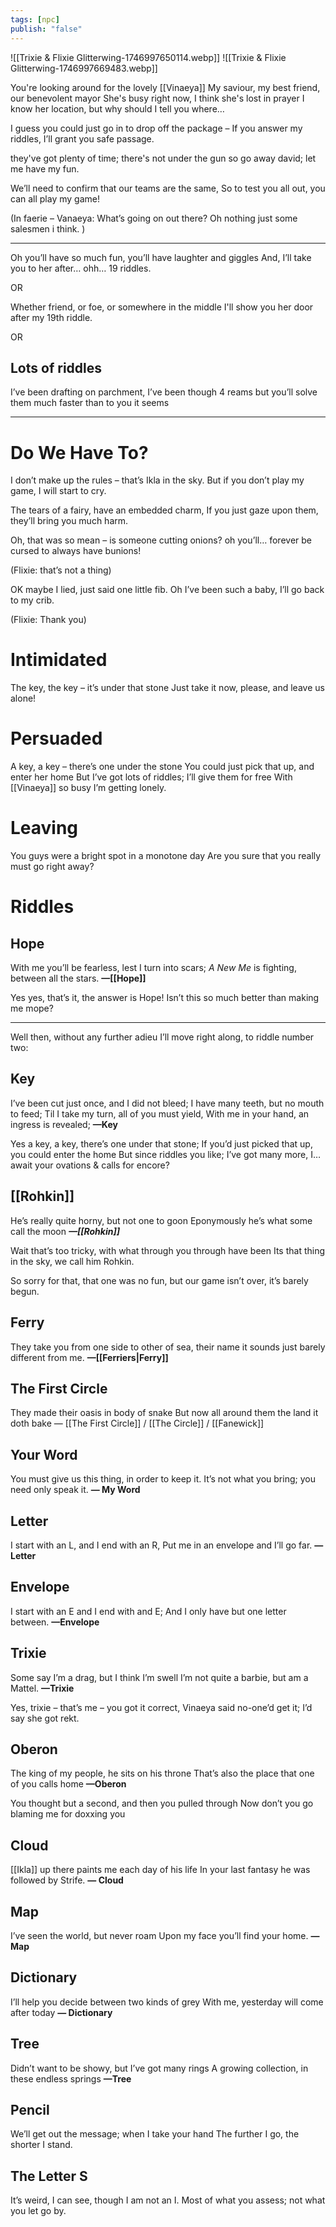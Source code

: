 ```yaml
---
tags: [npc]
publish: "false"
---
```

![[Trixie & Flixie Glitterwing-1746997650114.webp]] ![[Trixie & Flixie Glitterwing-1746997669483.webp]]


You're looking around for the lovely [[Vinaeya]]
My saviour, my best friend, our benevolent mayor
She's busy right now, I think she's lost in prayer
I know her location, but why should I tell you where…

I guess you could just go in to drop off the package –
If you answer my riddles, I’ll grant you safe passage.

they've got plenty of time; there's not under the gun
so go away david; let me have my fun.

We’ll need to confirm that our teams are the same,
So to test you all out, you can all play my game!

(In faerie – Vanaeya: What’s going on out there? Oh nothing just some salesmen i think. )

***

Oh you’ll have so much fun, you’ll have laughter and giggles
And, I’ll take you to her after… ohh… 19 riddles.

OR

Whether friend, or foe, or somewhere in the middle
I'll show you her door after my 19th riddle.

OR
## Lots of riddles

I’ve been drafting on parchment, I’ve been though 4 reams
but you’ll solve them much faster than to you it seems

***

# Do We Have To?
I don’t make up the rules – that’s Ikla in the sky.
But if you don’t play my game, I will start to cry.

The tears of a fairy, have an embedded charm,
If you just gaze upon them, they’ll bring you much harm.

Oh, that was so mean – is someone cutting onions?
oh you’ll… forever be cursed to always have bunions!

(Flixie: that’s not a thing)

OK maybe I lied, just said one little fib.
Oh I’ve been such a baby, I’ll go back to my crib.

(Flixie: Thank you)
# Intimidated
The key, the key – it’s under that stone
Just take it now, please, and leave us alone!
# Persuaded
A key, a key – there’s one under the stone
You could just pick that up, and enter her home
But I’ve got lots of riddles; I’ll give them for free
With [[Vinaeya]] so busy I’m getting lonely.



# Leaving
You guys were a bright spot in a monotone day
Are you sure that you really must go right away?

# Riddles
## Hope
With me you’ll be fearless, lest I turn into scars; *A New Me* is fighting, between all the stars.
**—[[Hope]]**

Yes yes, that’s it, the answer is Hope!
Isn’t this so much better than making me mope?

***

Well then, without any further adieu
I’ll move right along, to riddle number two:

## Key
I’ve been cut just once, and I did not bleed;
I have many teeth, but no mouth to feed;
Til I take my turn, all of you must yield,
With me in your hand, an ingress is revealed;
**—Key**

Yes a key, a key, there’s one under that stone;
If you’d just picked that up, you could enter the home
But since riddles you like; I’ve got many more,
I… await your ovations & calls for encore?
## [[Rohkin]]
He’s really quite horny, but not one to goon
Eponymously he’s what some call the moon
***—[[Rohkin]]***

Wait that’s too tricky, with what through you through have been
Its that thing in the sky, we call him Rohkin.

So sorry for that, that one was no fun,
but our game isn’t over, it’s barely begun.


## Ferry
They take you from one side to other of sea,
their name it sounds just barely different from me.
**—[[Ferriers|Ferry]]**
## The First Circle
They made their oasis in body of snake
But now all around them the land it doth bake
— [[The First Circle]] / [[The Circle]] / [[Fanewick]]
## Your Word
You must give us this thing, in order to keep it.
It’s not what you bring; you need only speak it.
**— My Word**
## Letter
I start with an L, and I end with an R,
Put me in an envelope and I’ll go far.
**— Letter**
## Envelope
I start with an E and I end with and E;
And I only have but one letter between.
**—Envelope**
## Trixie
Some say I’m a drag, but I think I’m swell
I’m not quite a barbie, but am a Mattel.
**—Trixie**

Yes, trixie – that’s me – you got it correct,
Vinaeya said no-one’d get it; I’d say she got rekt.
## Oberon
The king of my people, he sits on his throne
That’s also the place that one of you calls home
**—Oberon**

You thought but a second, and then you pulled through
Now don’t you go blaming me for doxxing you
## Cloud
[[Ikla]] up there paints me each day of his life
In your last fantasy he was followed by Strife.
**— Cloud**
## Map
I’ve seen the world, but never roam
Upon my face you’ll find your home.
**— Map**
## Dictionary
I’ll help you decide between two kinds of grey
With me, yesterday will come after today
**— Dictionary**
## Tree
Didn’t want to be showy, but I’ve got many rings
A growing collection, in these endless springs
**—Tree**
## Pencil
We’ll get out the message; when I take your hand
The further I go, the shorter I stand.
## The Letter S
It’s weird, I can see, though I am not an I.
Most of what you assess; not what you let go by.
